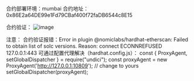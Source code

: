 合约部署环境：mumbai
合约地址：0x86E2a64DE99e1Fd79CBaf400f72faDB6544c8E15

合约验证：
![image](https://user-images.githubusercontent.com/125674197/224489006-a7377d29-e789-41b5-818c-b956bbf00a28.png)

注意：
合约验证报错：Error in plugin @nomiclabs/hardhat-etherscan: Failed to obtain list of solc versions. Reason: connect ECONNREFUSED 127.0.0.1:443
可通过配置代理解决（hardhat.config.js）：
const { ProxyAgent, setGlobalDispatcher } = require("undici");
const proxyAgent = new ProxyAgent('http://127.0.0.1:10809'); // change to yours
setGlobalDispatcher(proxyAgent);
